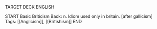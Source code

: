 TARGET DECK
ENGLISH

START
Basic
Briticism
Back: n. Idiom used only in britain. [after gallicism]
Tags: [[Anglicism]], [[Britishism]]
END
